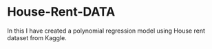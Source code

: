 # House-Rent-DATA
In this I have created a polynomial regression model using House rent dataset from Kaggle.
